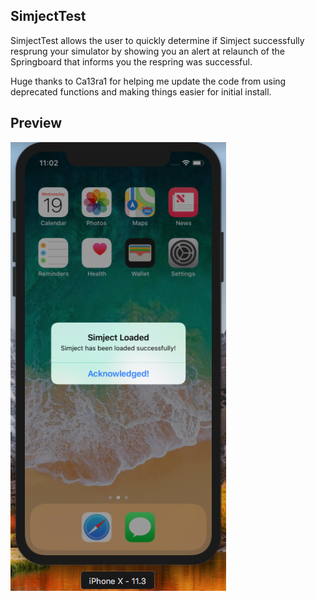 SimjectTest
-----------

SimjectTest allows the user to quickly determine if Simject successfully resprung your simulator by showing you an alert at relaunch of the Springboard that informs you the respring was successful. 

Huge thanks to Ca13ra1 for helping me update the code from using deprecated functions and making things easier for initial install.

Preview
-------

![preview1](https://github.com/tdadvocate/SimjectTest/blob/master/preview.png)
